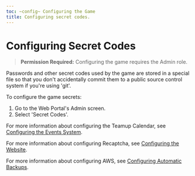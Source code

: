 ```yaml
---
toc: ~config~ Configuring the Game
title: Configuring secret codes.
---
```

# Configuring Secret Codes

> **Permission Required:** Configuring the game requires the Admin role.

Passwords and other secret codes used by the game are stored in a special file so that you don't accidentally commit them to a public source control system if you're using 'git'.  

To configure the game secrets:

1. Go to the Web Portal's Admin screen.  
2. Select 'Secret Codes'.

For more information about configuring the Teamup Calendar, see [Configuring the Events System](/config/events).

For more information about configuring Recaptcha, see [Configuring the Website](/config/website).

For more information about configuring AWS, see [Configuring Automatic Backups](/config/backups).